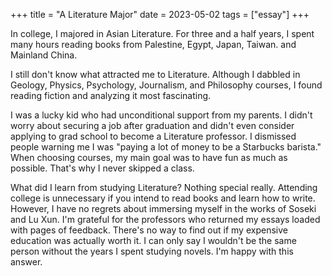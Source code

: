 +++
title = "A Literature Major"
date = 2023-05-02
tags = ["essay"]
+++

In college, I majored in Asian Literature. For three and a half years, I spent many hours reading books from Palestine, Egypt, Japan, Taiwan. and Mainland China.

I still don't know what attracted me to Literature. Although I dabbled in Geology, Physics, Psychology, Journalism, and Philosophy courses, I found reading fiction and analyzing it most fascinating.

I was a lucky kid who had unconditional support from my parents. I didn't worry about securing a job after graduation and didn't even consider applying to grad school to become a Literature professor. I dismissed people warning me I was "paying a lot of money to be a Starbucks barista." When choosing courses, my main goal was to have fun as much as possible. That's why I never skipped a class.

What did I learn from studying Literature? Nothing special really. Attending college is unnecessary if you intend to read books and learn how to write. However, I have no regrets about immersing myself in the works of Soseki and Lu Xun. I'm grateful for the professors who returned my essays loaded with pages of feedback. There's no way to find out if my expensive education was actually worth it. I can only say I wouldn't be the same person without the years I spent studying novels. I'm happy with this answer.